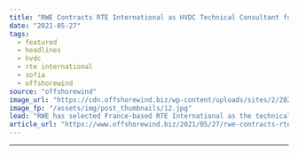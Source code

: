 ```yaml
---
title: "RWE Contracts RTE International as HVDC Technical Consultant for Sofia OWF"
date: "2021-05-27"
tags: 
  - featured
  - headlines
  - hvdc
  - rte international
  - sofia
  - offshorewind
source: "offshorewind"
image_url: "https://cdn.offshorewind.biz/wp-content/uploads/sites/2/2021/05/27131503/IV-Groep_Sofia-HVDC-platfrom.jpg"
image_fp: "/assets/img/post_thumbnails/12.jpg"
lead: "RWE has selected France-based RTE International as the technical consultant for HVDC systems at"
article_url: "https://www.offshorewind.biz/2021/05/27/rwe-contracts-rte-international-as-hvdc-technical-consultant-for-sofia-owf/"
---
```


---
